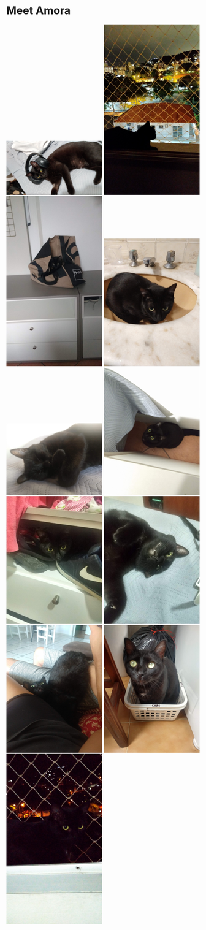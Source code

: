 # Meet Amora
<img src="Amora_1.jpg" width="250">
<img src="Amora_10.jpg" width="250">
<img src="Amora_11.jpg" width="250">
<img src="Amora_2.jpg" width="250">
<img src="Amora_3.jpg" width="250">
<img src="Amora_4.jpg" width="250">
<img src="Amora_5.jpg" width="250">
<img src="Amora_6.jpg" width="250">
<img src="Amora_7.jpg" width="250">
<img src="Amora_8.jpg" width="250">
<img src="Amora_9.jpg" width="250">
